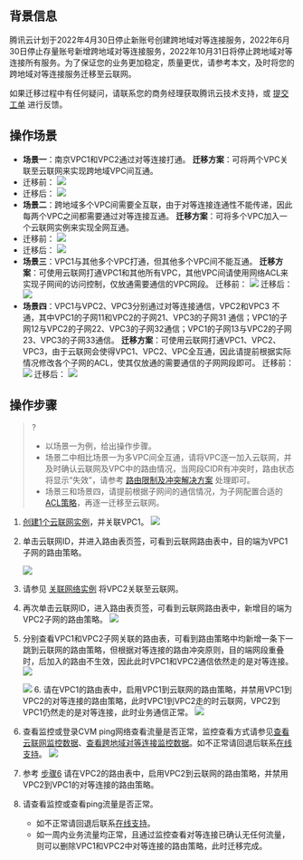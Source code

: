 ## 背景信息
腾讯云计划于2022年4月30日停止新账号创建跨地域对等连接服务，2022年6月30日停止存量账号新增跨地域对等连接服务，2022年10月31日将停止跨地域对等连接所有服务。为了保证您的业务更加稳定，质量更优，请参考本文，及时将您的跨地域对等连接服务迁移至云联网。

如果迁移过程中有任何疑问，请联系您的商务经理获取腾讯云技术支持，或 [提交工单](https://console.cloud.tencent.com/workorder/category) 进行反馈。
## 操作场景
+ **场景一**：南京VPC1和VPC2通过对等连接打通。
**迁移方案**：可将两个VPC关联至云联网来实现跨地域VPC间互通。
 + 迁移前：
![](https://qcloudimg.tencent-cloud.cn/raw/8ac6696b3158be51f14bca758f3ce1fe.png)
 + 迁移后：
![](https://qcloudimg.tencent-cloud.cn/raw/7a89f138a3923418901bc29a5a18d4c9.png)
+ **场景二**：跨地域多个VPC间需要全互联，由于对等连接连通性不能传递，因此每两个VPC之间都需要通过对等连接互通。
 **迁移方案**：可将多个VPC加入一个云联网实例来实现全网互通。
 + 迁移前：
![](https://qcloudimg.tencent-cloud.cn/raw/603d7cccc595666960af21d59d7e9d77.png)
 + 迁移后：
![](https://qcloudimg.tencent-cloud.cn/raw/e37dea0447ab9d0c9e97ebccb16b29b0.png)
+ **场景三**：VPC1与其他多个VPC打通，但其他多个VPC间不能互通。
  **迁移方案**：可使用云联网打通VPC1和其他所有VPC，其他VPC间请使用网络ACL来实现子网间的访问控制，仅放通需要通信的VPC网段。
	迁移前：
	![](https://qcloudimg.tencent-cloud.cn/raw/028d1f8c79caf9325bc0a8c92da10f5d.png)
	迁移后：
	![](https://qcloudimg.tencent-cloud.cn/raw/ad50a87a987b054cf27562a826a9379d.png)
+ **场景四**：VPC1与VPC2、VPC3分别通过对等连接通信，VPC2和VPC3 不通，其中VPC1的子网11和VPC2的子网21、VPC3的子网31 通信；VPC1的子网12与VPC2的子网22、VPC3的子网32通信；VPC1的子网13与VPC2的子网23、VPC3的子网33通信。
   **迁移方案**：可使用云联网打通VPC1、VPC2、VPC3，由于云联网会使得VPC1、VPC2、VPC全互通，因此请提前根据实际情况修改各个子网的ACL，使其仅放通的需要通信的子网网段即可。
	 迁移前：
	 ![](https://qcloudimg.tencent-cloud.cn/raw/a5a61035bfdf110555ce8a9884f1bacb.png)
	 迁移后：
	 ![](https://qcloudimg.tencent-cloud.cn/raw/007ea30087efb9ee4db6185d24c54e11.png)

## 操作步骤
>?
>+ 以场景一为例，给出操作步骤。
>+ 场景二中相比场景一为多VPC间全互通，请将VPC逐一加入云联网，并及时确认云联网及VPC中的路由情况，当网段CIDR有冲突时，路由状态将显示“失效”，请参考 [路由限制及冲突解决方案](https://cloud.tencent.com/document/product/877/18679#.E8.B7.AF.E7.94.B1.E9.99.90.E5.88.B6) 处理即可。
>+ 场景三和场景四，请提前根据子网间的通信情况，为子网配置合适的 [ACL策略](https://cloud.tencent.com/document/product/215/36727)，再逐一迁移至云联网。

1. [创建1个云联网实例](https://cloud.tencent.com/document/product/877/18752)，并关联VPC1。
    ![](https://qcloudimg.tencent-cloud.cn/raw/83b11e969f8309f101499e528ba7ce62.png)
2. 单击云联网ID，并进入路由表页签，可看到云联网路由表中，目的端为VPC1子网的路由策略。
      
	 ![](https://qcloudimg.tencent-cloud.cn/raw/44e7be2fcb8c27e3a7fd6d5dde42b4ba.png)
3. 请参见 [关联网络实例](https://cloud.tencent.com/document/product/877/18747) 将VPC2关联至云联网。
4. 再次单击云联网ID，进入路由表页签，可看到云联网路由表中，新增目的端为VPC2子网的路由策略。
    ![](https://qcloudimg.tencent-cloud.cn/raw/4d5860c1bd45b14e6864fafb747a38f3.png)
5. 分别查看VPC1和VPC2子网关联的路由表，可看到路由策略中均新增一条下一跳到云联网的路由策略，但根据对等连接的路由冲突原则，目的端网段重叠时，后加入的路由不生效，因此此时VPC1和VPC2通信依然走的是对等连接。
    ![](https://qcloudimg.tencent-cloud.cn/raw/a0c345c403ed77d2a3fc4e8351acfed2.png)
		
	![](https://qcloudimg.tencent-cloud.cn/raw/8081e9e5b5540a4c220569ae5017ec01.png)
<span id="step6">6. 请在VPC1的路由表中，启用VPC1到云联网的路由策略，并禁用VPC1到VPC2的对等连接的路由策略，此时VPC1到VPC2走的时云联网，VPC2到VPC1仍然走的是对等连接，此时业务通信正常。
   ![](https://qcloudimg.tencent-cloud.cn/raw/df15732f362e793663183c83498a3bb9.png)
	 
7. 查看监控或登录CVM ping网络查看流量是否正常，监控查看方式请参见[查看云联网监控数据](https://cloud.tencent.com/document/product/877/18755)、[查看跨地域对等连接监控数据](https://cloud.tencent.com/document/product/553/18842)。如不正常请回退后联系[在线支持]()。
    ![](https://qcloudimg.tencent-cloud.cn/raw/0b107fad18337e7359249f53939ad706.png)
8. 参考 <a href ="#step6">步骤6</a> 请在VPC2的路由表中，启用VPC2到云联网的路由策略，并禁用VPC2到VPC1的对等连接的路由策略。
9. 请查看监控或查看ping流量是否正常。
    + 如不正常请回退后联系[在线支持]()。
    + 如一周内业务流量均正常，且通过监控查看对等连接已确认无任何流量，则可以删除VPC1和VPC2中对等连接的路由策略，此时迁移完成。
    
